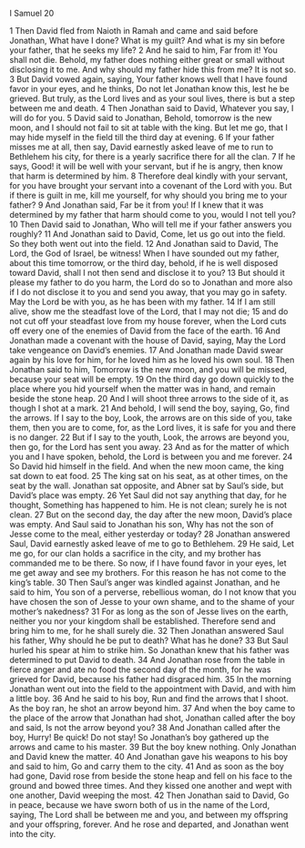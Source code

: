 I Samuel 20

1	Then David fled from Naioth in Ramah and came and said before Jonathan, What have I done? What is my guilt? And what is my sin before your father, that he seeks my life?
2	And he said to him, Far from it! You shall not die. Behold, my father does nothing either great or small without disclosing it to me. And why should my father hide this from me? It is not so.
3	But David vowed again, saying, Your father knows well that I have found favor in your eyes, and he thinks, Do not let Jonathan know this, lest he be grieved. But truly, as the Lord lives and as your soul lives, there is but a step between me and death.
4	Then Jonathan said to David, Whatever you say, I will do for you.
5	David said to Jonathan, Behold, tomorrow is the new moon, and I should not fail to sit at table with the king. But let me go, that I may hide myself in the field till the third day at evening.
6	If your father misses me at all, then say, David earnestly asked leave of me to run to Bethlehem his city, for there is a yearly sacrifice there for all the clan.
7	If he says, Good! it will be well with your servant, but if he is angry, then know that harm is determined by him.
8	Therefore deal kindly with your servant, for you have brought your servant into a covenant of the Lord with you. But if there is guilt in me, kill me yourself, for why should you bring me to your father?
9	And Jonathan said, Far be it from you! If I knew that it was determined by my father that harm should come to you, would I not tell you?
10	Then David said to Jonathan, Who will tell me if your father answers you roughly?
11	And Jonathan said to David, Come, let us go out into the field. So they both went out into the field.
12	And Jonathan said to David, The Lord, the God of Israel, be witness! When I have sounded out my father, about this time tomorrow, or the third day, behold, if he is well disposed toward David, shall I not then send and disclose it to you?
13	But should it please my father to do you harm, the Lord do so to Jonathan and more also if I do not disclose it to you and send you away, that you may go in safety. May the Lord be with you, as he has been with my father.
14	If I am still alive, show me the steadfast love of the Lord, that I may not die;
15	and do not cut off your steadfast love from my house forever, when the Lord cuts off every one of the enemies of David from the face of the earth.
16	And Jonathan made a covenant with the house of David, saying, May the Lord take vengeance on David’s enemies.
17	And Jonathan made David swear again by his love for him, for he loved him as he loved his own soul.
18	Then Jonathan said to him, Tomorrow is the new moon, and you will be missed, because your seat will be empty.
19	On the third day go down quickly to the place where you hid yourself when the matter was in hand, and remain beside the stone heap.
20	And I will shoot three arrows to the side of it, as though I shot at a mark.
21	And behold, I will send the boy, saying, Go, find the arrows. If I say to the boy, Look, the arrows are on this side of you, take them, then you are to come, for, as the Lord lives, it is safe for you and there is no danger.
22	But if I say to the youth, Look, the arrows are beyond you, then go, for the Lord has sent you away.
23	And as for the matter of which you and I have spoken, behold, the Lord is between you and me forever.
24	So David hid himself in the field. And when the new moon came, the king sat down to eat food.
25	The king sat on his seat, as at other times, on the seat by the wall. Jonathan sat opposite, and Abner sat by Saul’s side, but David’s place was empty.
26	Yet Saul did not say anything that day, for he thought, Something has happened to him. He is not clean; surely he is not clean.
27	But on the second day, the day after the new moon, David’s place was empty. And Saul said to Jonathan his son, Why has not the son of Jesse come to the meal, either yesterday or today?
28	Jonathan answered Saul, David earnestly asked leave of me to go to Bethlehem.
29	He said, Let me go, for our clan holds a sacrifice in the city, and my brother has commanded me to be there. So now, if I have found favor in your eyes, let me get away and see my brothers. For this reason he has not come to the king’s table.
30	Then Saul’s anger was kindled against Jonathan, and he said to him, You son of a perverse, rebellious woman, do I not know that you have chosen the son of Jesse to your own shame, and to the shame of your mother’s nakedness?
31	For as long as the son of Jesse lives on the earth, neither you nor your kingdom shall be established. Therefore send and bring him to me, for he shall surely die.
32	Then Jonathan answered Saul his father, Why should he be put to death? What has he done?
33	But Saul hurled his spear at him to strike him. So Jonathan knew that his father was determined to put David to death.
34	And Jonathan rose from the table in fierce anger and ate no food the second day of the month, for he was grieved for David, because his father had disgraced him.
35	In the morning Jonathan went out into the field to the appointment with David, and with him a little boy.
36	And he said to his boy, Run and find the arrows that I shoot. As the boy ran, he shot an arrow beyond him.
37	And when the boy came to the place of the arrow that Jonathan had shot, Jonathan called after the boy and said, Is not the arrow beyond you?
38	And Jonathan called after the boy, Hurry! Be quick! Do not stay! So Jonathan’s boy gathered up the arrows and came to his master.
39	But the boy knew nothing. Only Jonathan and David knew the matter.
40	And Jonathan gave his weapons to his boy and said to him, Go and carry them to the city.
41	And as soon as the boy had gone, David rose from beside the stone heap and fell on his face to the ground and bowed three times. And they kissed one another and wept with one another, David weeping the most.
42	Then Jonathan said to David, Go in peace, because we have sworn both of us in the name of the Lord, saying, The Lord shall be between me and you, and between my offspring and your offspring, forever. And he rose and departed, and Jonathan went into the city.

